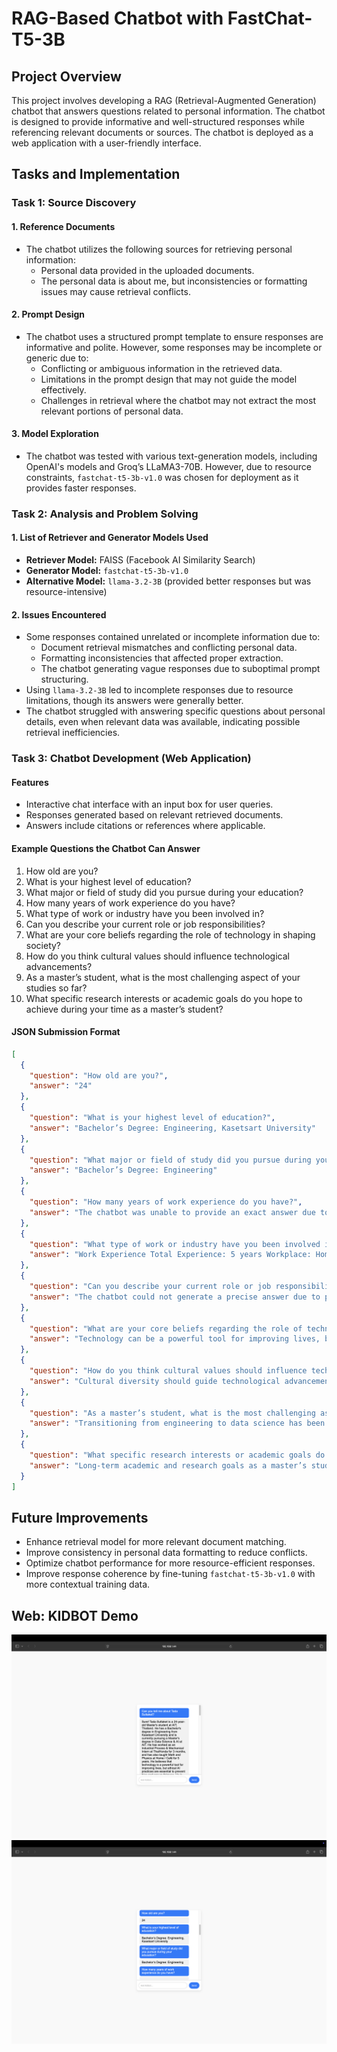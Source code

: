# RAG-Based Chatbot with FastChat-T5-3B

## Project Overview
This project involves developing a RAG (Retrieval-Augmented Generation) chatbot that answers questions related to personal information. The chatbot is designed to provide informative and well-structured responses while referencing relevant documents or sources. The chatbot is deployed as a web application with a user-friendly interface.

## Tasks and Implementation

### Task 1: Source Discovery
#### 1. Reference Documents
- The chatbot utilizes the following sources for retrieving personal information:
  - Personal data provided in the uploaded documents.
  - The personal data is about me, but inconsistencies or formatting issues may cause retrieval conflicts.

#### 2. Prompt Design
- The chatbot uses a structured prompt template to ensure responses are informative and polite. However, some responses may be incomplete or generic due to:
  - Conflicting or ambiguous information in the retrieved data.
  - Limitations in the prompt design that may not guide the model effectively.
  - Challenges in retrieval where the chatbot may not extract the most relevant portions of personal data.

#### 3. Model Exploration
- The chatbot was tested with various text-generation models, including OpenAI's models and Groq’s LLaMA3-70B. However, due to resource constraints, `fastchat-t5-3b-v1.0` was chosen for deployment as it provides faster responses.

### Task 2: Analysis and Problem Solving
#### 1. List of Retriever and Generator Models Used
- **Retriever Model:** FAISS (Facebook AI Similarity Search)
- **Generator Model:** `fastchat-t5-3b-v1.0`
- **Alternative Model:** `llama-3.2-3B` (provided better responses but was resource-intensive)

#### 2. Issues Encountered
- Some responses contained unrelated or incomplete information due to:
  - Document retrieval mismatches and conflicting personal data.
  - Formatting inconsistencies that affected proper extraction.
  - The chatbot generating vague responses due to suboptimal prompt structuring.
- Using `llama-3.2-3B` led to incomplete responses due to resource limitations, though its answers were generally better.
- The chatbot struggled with answering specific questions about personal details, even when relevant data was available, indicating possible retrieval inefficiencies.

### Task 3: Chatbot Development (Web Application)
#### Features
- Interactive chat interface with an input box for user queries.
- Responses generated based on relevant retrieved documents.
- Answers include citations or references where applicable.

#### Example Questions the Chatbot Can Answer
1. How old are you?
2. What is your highest level of education?
3. What major or field of study did you pursue during your education?
4. How many years of work experience do you have?
5. What type of work or industry have you been involved in?
6. Can you describe your current role or job responsibilities?
7. What are your core beliefs regarding the role of technology in shaping society?
8. How do you think cultural values should influence technological advancements?
9. As a master’s student, what is the most challenging aspect of your studies so far?
10. What specific research interests or academic goals do you hope to achieve during your time as a master’s student?

#### JSON Submission Format
```json
[
  {
    "question": "How old are you?",
    "answer": "24"
  },
  {
    "question": "What is your highest level of education?",
    "answer": "Bachelor’s Degree: Engineering, Kasetsart University"
  },
  {
    "question": "What major or field of study did you pursue during your education?",
    "answer": "Bachelor’s Degree: Engineering"
  },
  {
    "question": "How many years of work experience do you have?",
    "answer": "The chatbot was unable to provide an exact answer due to conflicting or insufficiently structured personal data."
  },
  {
    "question": "What type of work or industry have you been involved in?",
    "answer": "Work Experience Total Experience: 5 years Workplace: Home / Café (Freelance Tutor) Role: Math & Physics Tutor (Secondary Education) Key Responsibilities: o Teaching Mathematics and Physics to high school students preparing for university entrance exams. o Helping students improve their grades and problem-solving skills. However, further details on other roles or industries were not found in the provided data."
  },
  {
    "question": "Can you describe your current role or job responsibilities?",
    "answer": "The chatbot could not generate a precise answer due to potential formatting inconsistencies in the reference documents."
  },
  {
    "question": "What are your core beliefs regarding the role of technology in shaping society?",
    "answer": "Technology can be a powerful tool for improving lives, but ethical AI practices are essential to prevent bias and ensure fairness. Cultural diversity should guide technological advancements, ensuring inclusivity in AI-driven solutions. AI should be designed to be transparent and accountable, ensuring that it is used for the benefit of all individuals and communities."
  },
  {
    "question": "How do you think cultural values should influence technological advancements?",
    "answer": "Cultural diversity should guide technological advancements, ensuring inclusivity in AI-driven solutions. However, specific examples related to personal views were not fully retrieved due to possible data conflicts."
  },
  {
    "question": "As a master’s student, what is the most challenging aspect of your studies so far?",
    "answer": "Transitioning from engineering to data science has been the most challenging aspect of my master’s studies so far."
  },
  {
    "question": "What specific research interests or academic goals do you hope to achieve during your time as a master’s student?",
    "answer": "Long-term academic and research goals as a master’s student are to contribute to NLP research, focusing on real-world AI applications, and continue learning and exploring the intersection of AI and ethics. However, further details on specific projects or interests may require additional data."
  }
]
```

## Future Improvements
- Enhance retrieval model for more relevant document matching.
- Improve consistency in personal data formatting to reduce conflicts.
- Optimize chatbot performance for more resource-efficient responses.
- Improve response coherence by fine-tuning `fastchat-t5-3b-v1.0` with more contextual training data.

## Web: KIDBOT Demo

![Web](picture/KIDBOT.png)
![Web](picture/KIDBOT2.png)